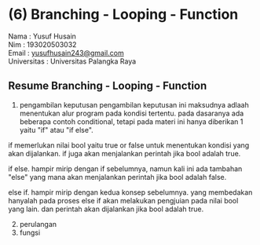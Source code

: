 # (6) Branching - Looping - Function
Nama : Yusuf Husain <br>
Nim : 193020503032 <br>
Email : yusufhusain243@gmail.com <br>
Universitas : Universitas Palangka Raya
## Resume Branching - Looping - Function
1. pengambilan keputusan
pengambilan keputusan ini maksudnya adlaah menentukan alur program pada kondisi tertentu. pada dasaranya ada beberapa contoh conditional, tetapi pada materi ini hanya diberikan 1 yaitu "if" atau "if else". 

if memerlukan nilai bool yaitu true or false untuk menentukan kondisi yang akan dijalankan. if juga akan menjalankan perintah jika bool adalah true.

if else. hampir mirip dengan if sebelumnya, namun kali ini ada tambahan "else" yang mana akan menjalankan perintah jika bool adalah false.

else if. hampir mirip dengan kedua konsep sebelumnya. yang membedakan hanyalah pada proses else if akan melakukan pengjuian pada nilai bool yang lain. dan perintah akan dijalankan jika bool adalah true.

2. perulangan
3. fungsi